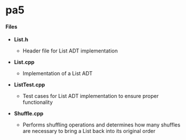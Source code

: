 # pa5

#### Files

- **List.h**

	- Header file for List ADT implementation

- **List.cpp**

	- Implementation of a List ADT

- **ListTest.cpp** 

	- Test cases for List ADT implementation to ensure proper functionality

- **Shuffle.cpp**

	- Performs shuffling operations and determines how many shuffles are necessary to bring a List back into its original order

